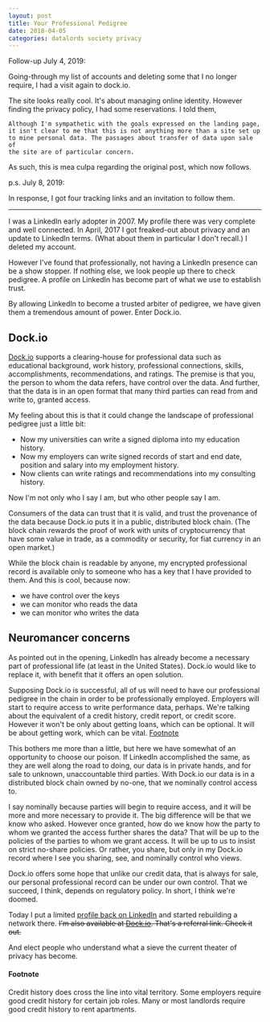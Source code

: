 ```yaml
---
layout: post
title: Your Professional Pedigree
date: 2018-04-05
categories: datalords society privacy
---
```

Follow-up July 4, 2019:

Going-through my list of accounts and deleting some that I no longer require,
I had a visit again to dock.io.

The site looks really cool. It's about managing online identity. However
finding the privacy policy, I had some reservations. I told them,

    Although I'm sympathetic with the goals expressed on the landing page,
    it isn't clear to me that this is not anything more than a site set up
    to mine personal data. The passages about transfer of data upon sale of
    the site are of particular concern.

As such, this is mea culpa regarding the original post, which now follows.

p.s. July 8, 2019:

In response, I got four tracking links and an invitation to follow them.

***

I was a LinkedIn early adopter in 2007. My profile there was very complete
and well connected. In April, 2017 I got freaked-out about privacy and an
update to LinkedIn terms. (What about them in particular I don't recall.)
I deleted my account.

However I've found that professionally, not having a LinkedIn presence
can be a show stopper.
If nothing else, we look people up there to check pedigree.
A profile on LinkedIn has become part of what we use to establish trust.

By allowing LinkedIn to become a trusted arbiter of pedigree, we have
given them a tremendous amount of power. Enter Dock.io.

## Dock.io
[Dock.io](https://dock.io/) supports a clearing-house for professional
data such as educational background, work history, professional connections,
skills, accomplishments, recommendations, and ratings.
The premise is that you, the person
to whom the data refers, have control over the data. And further, that the
data is in an open format that many third parties can read from and write to,
granted access.

My feeling about this is that it could change the landscape of
professional pedigree just a little bit:
- Now my universities can write a signed diploma into my education history.
- Now my employers can write signed records of start and end date, position
and salary into my employment history.
- Now clients can write ratings and recommendations into my consulting
history.

Now I'm not only who I say I am, but who other people say I am.

Consumers of the data can trust that it is valid, and trust the provenance
of the data because Dock.io puts it in a public, distributed block chain.
(The block chain
rewards the proof of work with units of cryptocurrency that have
some value in trade, as a commodity or security, for fiat currency in an open
market.)

While the block chain is readable by anyone, my encrypted professional
record is available only to someone who has a key that I have provided to
them. And this is cool, because now:

- we have control over the keys
- we can monitor who reads the data
- we can monitor who writes the data

## Neuromancer concerns
As pointed out in the opening,
LinkedIn has already become a necessary part of professional life
(at least in the United States). Dock.io would like to replace it,
with benefit that it offers an open solution.

Supposing Dock.io is successful, all of us will need to have our professional
pedigree in the chain in order to be professionally employed.
Employers will start to require access to write performance data, perhaps.
We're talking about the equivalent of a credit history, credit report, or
credit score.
However it won't be only about getting loans, which can be optional.
It will be about getting work, which can be vital. [Footnote](#footnote)

This bothers me more than a little, but here we have somewhat of an
opportunity to choose our poison.
If LinkedIn accomplished the same, as they are well along the
road to doing, our data is in private hands, and for sale to
unknown, unaccountable third parties. With Dock.io our data is
in a distributed block chain owned by no-one,
that we nominally control access to.

I say nominally because parties will begin to require access, and it
will be more and more necessary to provide it.
The big difference will be that we know who asked.
However once granted, how do we know how the party to whom we granted
the access further shares the data?
That will be up to the policies of the parties to whom we grant access.
It will be up to us to insist on strict no-share policies.
Or rather, you share, but only in my Dock.io record where I see you
sharing, see, and nominally control who views.

Dock.io offers some hope that unlike our credit data, that is always for
sale, our personal professional record can be under our own control.
That we succeed, I think, depends on regulatory policy.
In short, I think we're doomed.

Today I put a limited
[profile back on LinkedIn](https://www.linkedin.com/in/dclovell/)
and started rebuilding a network there. ~~I'm also available at
[Dock.io](https://dock.io).
That's a referral link. Check it out.~~

And elect people who understand what a sieve the current theater
of privacy has become.

#### Footnote
Credit history does cross the line into vital territory.
Some employers require good credit history for certain job roles.
Many or most landlords require good credit history to rent apartments.
